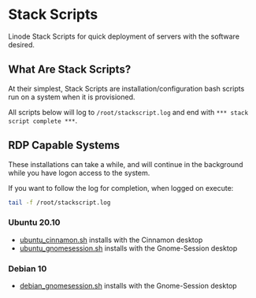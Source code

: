 # Stack Scripts

Linode Stack Scripts for quick deployment of servers with the software desired.

## What Are Stack Scripts?

At their simplest, Stack Scripts are installation/configuration bash scripts run on a system when it is provisioned.

All scripts below will log to ``/root/stackscript.log`` and end with ``*** stack script complete ***``.

## RDP Capable Systems

These installations can take a while, and will continue in the background while you have logon access to the system.

If you want to follow the log for completion, when logged on execute:

```sh
tail -f /root/stackscript.log
```

### Ubuntu 20.10

* [ubuntu_cinnamon.sh](https://github.com/davidsteimle/stackscripts/blob/main/ubuntu_cinnamon.sh) installs with the Cinnamon desktop
* [ubuntu_gnomesession.sh](https://github.com/davidsteimle/stackscripts/blob/main/ubuntu_gnomesession.sh) installs with the Gnome-Session desktop

### Debian 10

* [debian_gnomesession.sh](https://github.com/davidsteimle/stackscripts/blob/main/debian_gnomesession.sh) installs with the Gnome-Session desktop
